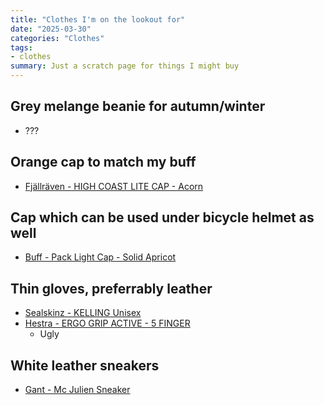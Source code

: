 ```yaml
---
title: "Clothes I'm on the lookout for"
date: "2025-03-30"
categories: "Clothes"
tags:
- clothes
summary: Just a scratch page for things I might buy
---
```


## Grey melange beanie for autumn/winter
* ???

## Orange cap to match my buff
* [Fjällräven - HIGH COAST LITE CAP - Acorn](https://www.naturkompaniet.se/fjallraven-keps-unisex-high-coast-lite-cap-acorn-f78150/?sku=7323450680503)

## Cap which can be used under bicycle helmet as well
* [Buff - Pack Light Cap - Solid Apricot](https://www.buff.com/en_eur/pack-light-cap-buff-solid-apricot-apricot-135795210.html)

## Thin gloves, preferrably leather
* [Sealskinz - KELLING Unisex](https://www.naturkompaniet.se/sealskinz-handskar-unisex-kelling-black-2256464/?sku=5055754461572)
* [Hestra - ERGO GRIP ACTIVE - 5 FINGER](https://www.naturkompaniet.se/hestra-handskar-unisex-ergo-grip-active-5-finger-svartsvart-ex0008642/?sku=2300000095302)
  - Ugly

## White leather sneakers

* [Gant - Mc Julien Sneaker](https://www.boozt.com/se/sv/gant/mc-julien-sneaker_32648003)
